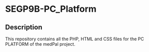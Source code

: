 # SEGP9B-PC_Platform

## Description

<p>This repository contains all the PHP, HTML and CSS files for the PC PLATFORM of the medPal project.</P>
